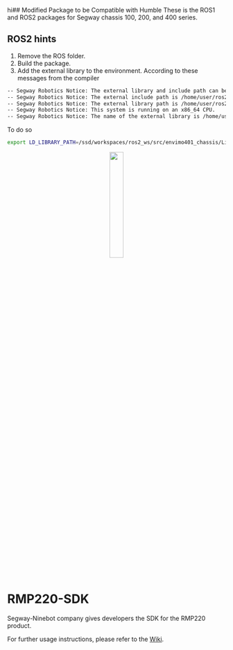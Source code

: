 hi## Modified Package to be Compatible with Humble
These is the ROS1 and ROS2 packages for Segway chassis 100, 200, and 400 series.

## ROS2 hints
1. Remove the ROS folder.
2. Build the package.
3. Add the external library to the environment. According to these messages from the compiler
```bash
-- Segway Robotics Notice: The external library and include path can be modified by users.
-- Segway Robotics Notice: The external include path is /home/user/ros2_ws/src/RMP220-SDK/ROS2/src/segwayrmp/../../../LibAPI/include
-- Segway Robotics Notice: The external library path is /home/user/ros2_ws/src/RMP220-SDK/ROS2/src/segwayrmp/../../../LibAPI/lib
-- Segway Robotics Notice: This system is running on an x86_64 CPU.
-- Segway Robotics Notice: The name of the external library is /home/user/ros2_ws/src/RMP220-SDK/ROS2/src/segwayrmp/../../../LibAPI/lib/libctrl_x86_64.so
```

To do so 
```bash
export LD_LIBRARY_PATH=/ssd/workspaces/ros2_ws/src/envimo401_chassis/LibAPI/lib:$LD_LIBRARY_PATH
```


<p align="center">
  <img src="./Pictures/segway-robotics_logo.png" width="25%" />
</p>

# RMP220-SDK

Segway-Ninebot company gives developers the SDK for the RMP220 product.

For further usage instructions, please refer to the [Wiki](https://github.com/SegwayRoboticsSamples/RMP220-SDK/wiki).

